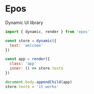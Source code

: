 # Epos

Dynamic UI library

```js
import { dynamic, render } from 'epos'

const store = dynamic({
  text: 'welcome'
})

const app = render({
  class: 'app'
  inner: () => store.text$
})

document.body.appendChild(app)
store.text$ = 'it works'
```
